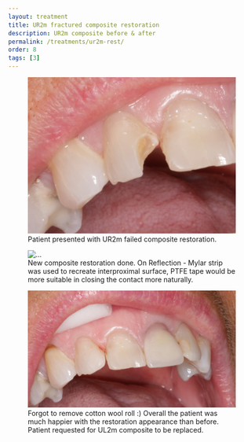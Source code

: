 ```yaml
---
layout: treatment
title: UR2m fractured composite restoration
description: UR2m composite before & after
permalink: /treatments/ur2m-rest/
order: 8
tags: [3]
---
```


<div class="row">
  <div class="col-lg-6">
    <figure class="figure">
      <img src="/images/ur2m/b4.jpg" class="figure-img img-fluid rounded" alt="...">
      <figcaption class="figure-caption text-center">Patient presented with UR2m failed composite restoration.</figcaption>
    </figure>

  </div>

  <div class="col-lg-6">
    <figure class="figure">
      <img src="/images/ur2m/after.jpg" class="figure-img img-fluid rounded" alt="...">
      <figcaption class="figure-caption text-center">New composite restoration done.
      On Reflection - Mylar strip was used to recreate interproximal surface, PTFE tape would be more suitable in closing the contact more naturally. </figcaption>
    </figure>

  </div>

</div>


<div class="col-lg-12">
  <figure class="figure">
    <img src="/images/ur2m/full1.jpg" class="figure-img img-fluid rounded" alt="...">
    <figcaption class="figure-caption text-center">Forgot to remove cotton wool roll :) Overall the patient was much happier with the restoration appearance than before. Patient requested for UL2m composite to be replaced. </figcaption>
  </figure>


</div>
